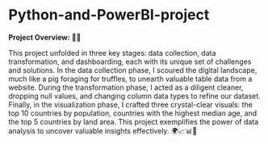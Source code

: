 # Python-and-PowerBI-project
**Project Overview: 🐷🚀**

This project unfolded in three key stages: data collection, data transformation, and dashboarding, each with its unique set of challenges and solutions. In the data collection phase, I scoured the digital landscape, much like a pig foraging for truffles, to unearth valuable table data from a website. During the transformation phase, I acted as a diligent cleaner, dropping null values, and changing column data types to refine our dataset. Finally, in the visualization phase, I crafted three crystal-clear visuals: the top 10 countries by population, countries with the highest median age, and the top 5 countries by land area. This project exemplifies the power of data analysis to uncover valuable insights effectively. 🌍📈📊🐽
